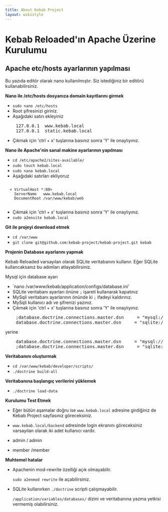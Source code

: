 ```yaml
---
title: About Kebab Project
layout: wikistyle
---
```


# Kebab Reloaded'ın Apache Üzerine Kurulumu

## Apache etc/hosts ayarlarının yapılması

Bu yazıda editör olarak nano kullanılmıştır. Siz istediğiniz bir editörü kullanabilirsiniz.

**Nano ile /etc/hosts dosyanıza domain kayıtlarını girmek**

* `sudo nano /etc/hosts`
* Root şifresinizi giriniz.
* Aşağıdaki satırı ekleyiniz

<pre>
    127.0.0.1  www.kebab.local
    127.0.0.1  static.kebab.local
</pre>

* Çıkmak için 'ctrl + x' tuşlarına basınız sonra 'Y' ile onaylıyınız.

**Nano ile Apache'nin sanal makine ayarlarının yapılması**

* `cd /etc/apache2/sites-available/`
* `sudo touch kebab.local`
* `sudo nano kebab.local`
* Aşağıdaki satırları ekliyoruz

<code>
  &#60; VirtualHost *:80>
    ServerName   www.kebab.local
    DocumentRoot /var/www/kebab/web
  </VirtualHost>
</code>

* Çıkmak için 'ctrl + x' tuşlarına basınız sonra 'Y' ile onaylıyınız.
* `sudo a2ensite kebab.local`

**Git ile projeyi download etmek**

* `cd /var/www`
* `git clone git@github.com:kebab-project/kebab-project.git kebab`

**Projenin Database ayarlarını yapmak**

Kebab Reloaded varsayılan olarak SQLite veritabanını kullanır. Eğer SQLite kullancaksanız bu adımları atlayabilirsiniz.

Mysql için database ayarı

* `nano /var/www/kebab/application/configs/database.ini'
* SQLite veritabanı ayarları önüne `;` işareti kullanarak kapatınız
* MySqli veritabanı ayarlarının önünde ki `;` ifadeyi kaldırınız.
* MySqli kullanıcı adı ve şifrenizi yazınız.
* Çıkmak için 'ctrl + x' tuşlarına basınız sonra 'Y' ile onaylıyınız.

<pre>
    ;database.doctrine.connections.master.dsn     = "mysql://root:root@localhost/kebab_production"
    database.doctrine.connections.master.dsn     = "sqlite:///" APPLICATION_PATH "/variables/databases/kebab_production.db"
</pre>

yerine

<pre>
    database.doctrine.connections.master.dsn     = "mysql://kullanici_adi:sifre@localhost/kebab_production"
    ;database.doctrine.connections.master.dsn     = "sqlite:///" APPLICATION_PATH "/variables/databases/kebab_production.db"
</pre>

**Veritabanını oluşturmak**

* `cd /var/www/kebab/developer/scripts/`
* `./doctrine build-all`

**Veritabanına başlangıç verilerini yüklemek**

* `./doctrine load-data`

**Kurulumu Test Etmek**

* Eğer bütün aşamalar doğru ise `www.kebab.local` adresine girdiğiniz de Kebab Project sayfasınız göreceksiniz.
* `www.kebab.local/backend` adresinde login ekranını göreceksiniz varsayılan olarak iki adet kullanıcı vardır.

* admin / admin
* member /member

**Muhtemel hatalar**

* Apachenin mod-rewrite özelliği açık olmayabilir.

     `sudo a2enmod rewrite` ile açabilirsiniz.

* SQLite kullanırken `./doctrine` scripti çalışmayabilir.

     `/application/variables/databases/` dizini ve veritabanına yazma yetkisi vermemiş olabilirsiniz.